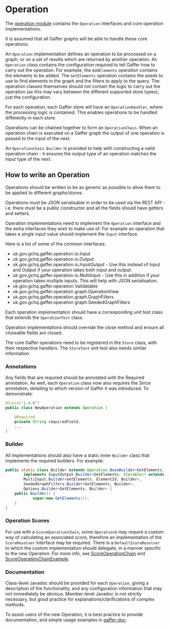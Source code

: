 # Operation

The [operation module](https://github.com/gchq/Gaffer/tree/master/core/operation) contains the `Operation` interfaces and core operation implementations.

It is assumed that all Gaffer graphs will be able to handle these core operations.

An `Operation` implementation defines an operation to be processed on a graph, or on a set of results which are returned by another operation. An `Operation` class contains the configuration required to tell Gaffer how to carry out the operation. For example, the `AddElements` operation contains the elements to be added.
The `GetElements` operation contains the seeds to use to find elements in the graph and the filters to apply to the query.
The operation classes themselves should not contain the logic to carry out the operation (as this may vary between the different supported store types), just the configuration.

For each operation, each Gaffer store will have an `OperationHandler`, where the processing logic is contained. This enables operations to be handled differently in each store.

Operations can be chained together to form an `OperationChain`. When an operation chain is executed on a Gaffer graph the output of one operation is passed to the input of the next.

An `OperationChain.Builder` is provided to help with constructing a valid operation chain - it ensures the output type of an operation matches the input type of the next.

## How to write an Operation

Operations should be written to be as generic as possible to allow them to be applied to different graphs/stores.

Operations must be JSON serialisable in order to be used via the REST API - i.e. there must be a public constructor and all the fields should have getters and setters.

Operation implementations need to implement the `Operation` interface and the extra interfaces they wish to make use of. For example an operation that takes a single input value should implement the `Input` interface.

Here is a list of some of the common interfaces:
- uk.gov.gchq.gaffer.operation.io.Input
- uk.gov.gchq.gaffer.operation.io.Output
- uk.gov.gchq.gaffer.operation.io.InputOutput - Use this instead of Input and Output if your operation takes both input and output.
- uk.gov.gchq.gaffer.operation.io.MultiInput - Use this in addition if your operation takes multiple inputs. This will help with JSON serialisation.
- uk.gov.gchq.gaffer.operation.Validatable
- uk.gov.gchq.gaffer.operation.graph.OperationView
- uk.gov.gchq.gaffer.operation.graph.GraphFilters
- uk.gov.gchq.gaffer.operation.graph.SeededGraphFilters

Each operation implementation should have a corresponding unit test class that extends the `OperationTest` class.

Operation implementations should override the close method and ensure all closeable fields are closed.

The core Gaffer operations need to be registered in the `Store` class, with their respective handlers. The `StoreTest` unit test also needs similar information.

### Annotations

Any fields that are required should be annotated with the Required annotation.
As well, each `Operation` class now also requires the Since annotation, detailing to which version of Gaffer it was introduced. To demonstrate:
```java
@Since("1.4.0")
public class NewOperation extends Operation {

    @Required
    private String requiredField;
    ...
}
```

### Builder

All implementations should also have a static inner `Builder` class that implements the required builders. For example:

```java
public static class Builder extends Operation.BaseBuilder<GetElements, Builder>
        implements InputOutput.Builder<GetElements, Iterable<? extends ElementId>, CloseableIterable<? extends Element>, Builder>,
        MultiInput.Builder<GetElements, ElementId, Builder>,
        SeededGraphFilters.Builder<GetElements, Builder>,
        Options.Builder<GetElements, Builder> {
    public Builder() {
            super(new GetElements());
    }
}
```

### Operation Scores

For use with a `ScoreOperationChain`, some `Operation`s may require a custom way of calculating an associated score, therefore an implementation of the `ScoreResolver` interface may be required.
There is a `DefaultScoreResolver` to which the custom implementation should delegate, in a manner specific to the new Operation. For more info, see [ScoreOperationChain](/docs/reference/stores-guide/stores.md#scoreoperationchain) and [ScoreOperationChainExample](../../reference/operations-guide/misc.md#scoreoperationchain).

### Documentation

Class-level Javadoc should be provided for each `Operation`, giving a description of the functionality, and any configuration information that may not immediately be obvious.
Member-level Javadoc is not strictly necessary, but good practice for explanations/clarifications of complex methods.

To assist users of the new Operation, it is best practice to provide documentation, and simple usage examples in [gaffer-doc](https://github.com/gchq/gaffer-doc).
